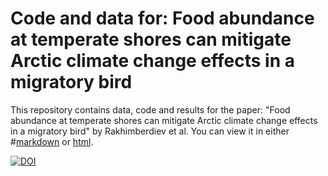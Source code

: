 Code and data for: Food abundance at temperate shores can mitigate Arctic climate change effects in a migratory bird
=======================
This repository contains data, code and results for the paper: "Food abundance at temperate shores can mitigate Arctic climate change effects in a migratory bird" by Rakhimberdiev et al.
You can view it in either 
#[markdown](https://github.com/eldarrak/Godwits_worms_and_climate_change/blob/master/code/All_code.rmd) or [html](http://htmlpreview.github.io/?https://github.com/eldarrak/Godwits_worms_and_climate_change/blob/master/code/All_code.html).

[![DOI](https://zenodo.org/badge/73089542.svg)](https://zenodo.org/badge/latestdoi/73089542)
